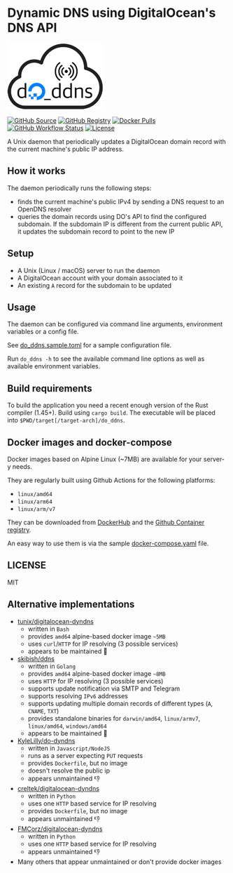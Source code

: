 # Dynamic DNS using DigitalOcean's DNS API

![Logo](./docs/logo.png)

[![GitHub Source](https://img.shields.io/badge/github-source-ffb64c?style=flat-square&logo=github&logoColor=white&labelColor=757575)](https://github.com/alcroito/digitalocean-dyndns)
[![GitHub Registry](https://img.shields.io/badge/github-registry-ffb64c?style=flat-square&logo=github&logoColor=white&labelColor=757575)](https://github.com/users/alcroito/packages/container/package/digitalocean-dyndns)
[![Docker Pulls](https://img.shields.io/docker/pulls/alcroito/digitalocean-dyndns?color=ffb64c&label=pulls&logo=docker&logoColor=white&labelColor=757575)](https://hub.docker.com/r/alcroito/digitalocean-dyndns)
[![GitHub Workflow Status](https://img.shields.io/github/workflow/status/alcroito/digitalocean-dyndns/ci?style=flat-square&logo=github&logoColor=white&labelColor=757575)](https://github.com/alcroito/digitalocean-dyndns/actions)
[![License](https://img.shields.io/github/license/alcroito/digitalocean-dyndns)](https://github.com/alcroito/digitalocean-dyndns/blob/master/LICENSE)

A Unix daemon that periodically updates a DigitalOcean domain record with the current machine's public IP address.

## How it works

The daemon periodically runs the following steps:

* finds the current machine's public IPv4 by sending a DNS request to an OpenDNS resolver
* queries the domain records using DO's API to find the configured subdomain. If the subdomain IP
  is different from the current public API, it updates the subdomain record to point to the new IP

## Setup

* A Unix (Linux / macOS) server to run the daemon
* A DigitalOcean account with your domain associated to it
* An existing `A` record for the subdomain to be updated

## Usage

The daemon can be configured via command line arguments, environment variables or a config file.

See [do_ddns.sample.toml](./do_ddns.sample.toml) for a sample configuration file.

Run `do_ddns -h` to see the available command line options as well as available
environment variables.

## Build requirements

To build the application you need a recent enough version of the Rust compiler (1.45+).
Build using `cargo build`. The executable will be placed into `$PWD/target[/target-arch]/do_ddns`.

## Docker images and docker-compose

Docker images based on Alpine Linux (~7MB) are available for your server-y needs. 

They are regularly built using Github Actions for the following platforms:

* `linux/amd64`
* `linux/arm64`
* `linux/arm/v7`

They can be downloaded from [DockerHub](https://hub.docker.com/r/alcroito/digitalocean-dyndns) and the [Github Container registry](https://github.com/users/alcroito/packages/container/package/digitalocean-dyndns).

An easy way to use them is via the sample [docker-compose.yaml](./docker/docker-compose.yaml) file.

## LICENSE

MIT

## Alternative implementations

* [tunix/digitalocean-dyndns](https://github.com/tunix/digitalocean-dyndns)
  * written in `Bash`
  * provides `amd64` alpine-based docker image `~5MB`
  * uses `curl`/`HTTP` for IP resolving (3 possible services)
  * appears to be maintained 👏
* [skibish/ddns](https://github.com/skibish/ddns)
  * written in `Golang`
  * provides `amd64` alpine-based docker image `~8MB`
  * uses `HTTP` for IP resolving (3 possible services)
  * supports update notification via SMTP and Telegram
  * supports resolving `IPv6` addresses
  * supports updating multiple domain records of different types (`A`, `CNAME`, `TXT`)
  * provides standalone binaries for `darwin/amd64`, `linux/armv7`, `linux/amd64`, `windows/amd64`
  * appears to be maintained 👏
* [KyleLilly/do-dyndns](https://github.com/KyleLilly/do-dyndns)
  * written in `Javascript/NodeJS`
  * runs as a server expecting `PUT` requests
  * provides `Dockerfile`, but no image
  * doesn't resolve the public ip
  * appears unmaintained 👎
* [creltek/digitalocean-dyndns](https://github.com/creltek/digitalocean-dyndns)
  * written in `Python`
  * uses one `HTTP` based service for IP resolving
  * provides `Dockerfile`, but no image
  * appears unmaintained 👎
* [FMCorz/digitalocean-dyndns](https://github.com/FMCorz/digitalocean-dyndns)
  * written in `Python`
  * uses one `HTTP` based service for IP resolving
  * appears unmaintained 👎
* Many others that appear unmaintained or don't provide docker images
